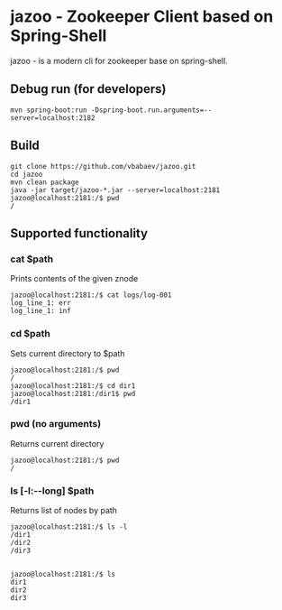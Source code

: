 # jazoo - Zookeeper Client based on Spring-Shell

jazoo - is a modern cli for zookeeper base on spring-shell.

## Debug run (for developers)
```
mvn spring-boot:run -Dspring-boot.run.arguments=--server=localhost:2182
```

## Build
```
git clone https://github.com/vbabaev/jazoo.git
cd jazoo
mvn clean package
java -jar target/jazoo-*.jar --server=localhost:2181
jazoo@localhost:2181:/$ pwd
/
```

## Supported functionality

### cat $path
Prints contents of the given znode
```
jazoo@localhost:2181:/$ cat logs/log-001
log_line_1: err
log_line_1: inf
```

### cd $path
Sets current directory to $path
```
jazoo@localhost:2181:/$ pwd
/
jazoo@localhost:2181:/$ cd dir1
jazoo@localhost:2181:/dir1$ pwd
/dir1
```

### pwd (no arguments)
Returns current directory
```
jazoo@localhost:2181:/$ pwd
/
```

### ls [-l:--long] $path
Returns list of nodes by path
```
jazoo@localhost:2181:/$ ls -l
/dir1
/dir2
/dir3


jazoo@localhost:2181:/$ ls
dir1
dir2
dir3
```
